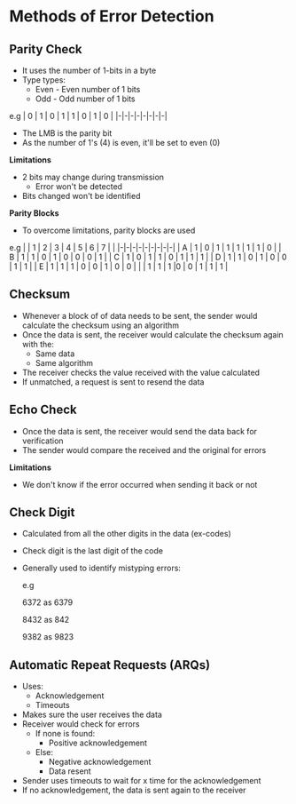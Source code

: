 # Methods of Error Detection

## Parity Check
- It uses the number of 1-bits in a byte
- Type types:
    - Even - Even number of 1 bits
    - Odd - Odd number of 1 bits

e.g
| 0 | 1 | 0 | 1 | 1 | 0 | 1 | 0 |
|-|-|-|-|-|-|-|-|

- The LMB is the parity bit
- As the number of 1's (4) is even, it'll be set to even (0)

**Limitations**
- 2 bits may change during transmission
    - Error won't be detected
- Bits changed won't be identified

**Parity Blocks**
- To overcome limitations, parity blocks are used

e.g
| | 1 | 2 | 3 | 4 | 5 | 6 | 7 | |
|-|-|-|-|-|-|-|-|-|
| A | 1 | 0 | 1 | 1 | 1 | 1 | 1 | 0 |
| B | 1 | 1 | 0 | 1 | 0 | 0 | 0 | 1 |
| C | 1 | 0 | 1 | 1 | 0 | 1 | 1 | 1 |
| D | 1 | 1 | 0 | 1 | 0 | 0 | 1 | 1 |
| E | 1 | 1 | 1 | 0 | 0 | 1 | 0 | 0 |
| | 1 | 1 | 1 |0 | 0 | 1 | 1 | 1 |

## Checksum
- Whenever a block of of data needs to be sent, the sender would calculate the checksum using an algorithm 
- Once the data is sent, the receiver would calculate the checksum again with the:
    - Same data
    - Same algorithm
- The receiver checks the value received with the value calculated 
- If unmatched, a request is sent to resend the data

## Echo Check
- Once the data is sent, the receiver would send the data back for verification
- The sender would compare the received and the original for errors

**Limitations**
- We don't know if the error occurred when sending it back or not

## Check Digit
- Calculated from all the other digits in the data (ex-codes)
- Check digit is the last digit of the code
- Generally used to identify mistyping errors:
    
    e.g 

    6372 as 6379

    8432 as 842

    9382 as 9823

## Automatic Repeat Requests (ARQs)
- Uses:
    - Acknowledgement 
    - Timeouts
- Makes sure the user receives the data
- Receiver would check for errors
    - If none is found:
        - Positive acknowledgement
    - Else:
        - Negative acknowledgement
        - Data resent
- Sender uses timeouts to wait for x time for the acknowledgement
- If no acknowledgement, the data is sent again to the receiver
